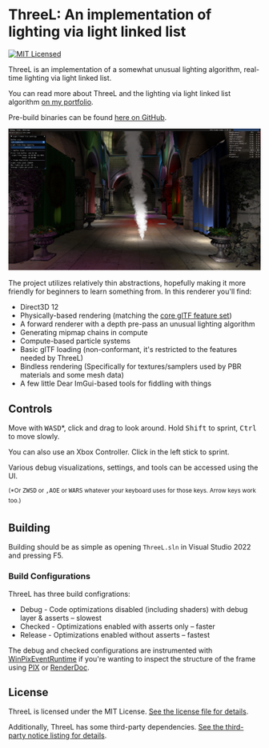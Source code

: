 ThreeL: An implementation of lighting via light linked list
===============================================================================

[![MIT Licensed](https://img.shields.io/github/license/pathogendavid/threel?style=flat-square&)](LICENSE.txt)

ThreeL is an implementation of a somewhat unusual lighting algorithm, real-time lighting via light linked list.

You can read more about ThreeL and the lighting via light linked list algorithm [on my portfolio](https://pixelalchemy.dev/portfolio/threel/).

Pre-build binaries can be found [here on GitHub](https://github.com/PathogenDavid/ThreeL/releases/latest).

![](Screenshot.png)

The project utilizes relatively thin abstractions, hopefully making it more friendly for beginners to learn something from. In this renderer you'll find:

* Direct3D 12
* Physically-based rendering (matching the [core glTF feature set](https://registry.khronos.org/glTF/specs/2.0/glTF-2.0.html#appendix-b-brdf-implementation))
* A forward renderer with a depth pre-pass an unusual lighting algorithm
* Generating mipmap chains in compute
* Compute-based particle systems
* Basic glTF loading (non-conformant, it's restricted to the features needed by ThreeL)
* Bindless rendering (Specifically for textures/samplers used by PBR materials and some mesh data)
* A few little Dear ImGui-based tools for fiddling with things

## Controls

Move with <kbd>WASD</kbd>\*, click and drag to look around. Hold <kbd>Shift</kbd> to sprint, <kbd>Ctrl</kbd> to move slowly.

You can also use an Xbox Controller. Click in the left stick to sprint.

Various debug visualizations, settings, and tools can be accessed using the UI.

<sup>(\*Or <kbd>ZWSD</kbd> or <kbd>,AOE</kbd> or <kbd>WARS</kbd> whatever your keyboard uses for those keys. Arrow keys work too.)</sup>

## Building

Building should be as simple as opening `ThreeL.sln` in Visual Studio 2022 and pressing F5.

### Build Configurations

ThreeL has three build configrations:

* Debug - Code optimizations disabled (including shaders) with debug layer & asserts – slowest
* Checked - Optimizations enabled with asserts only – faster
* Release - Optimizations enabled without asserts – fastest

The debug and checked configurations are instrumented with [WinPixEventRuntime](https://devblogs.microsoft.com/pix/winpixeventruntime/) if you're wanting to inspect the structure of the frame using [PIX](https://devblogs.microsoft.com/pix/download/) or [RenderDoc](https://renderdoc.org/).

## License

ThreeL is licensed under the MIT License. [See the license file for details](LICENSE.txt).

Additionally, ThreeL has some third-party dependencies. [See the third-party notice listing for details](THIRD-PARTY-NOTICES.md).
